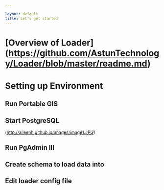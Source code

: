 ```yaml
---

layout: default
title: Let's get started
---
```


# [Overview of Loader] (https://github.com/AstunTechnology/Loader/blob/master/readme.md) #

# Setting up Environment #

## Run Portable GIS ##

## Start PostgreSQL ##

(http://aileenh.github.io/images/image1.JPG)

## Run PgAdmin III ##

## Create schema to load data into ##

## Edit loader config file ##

